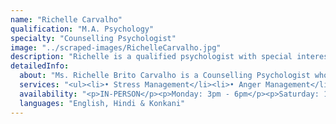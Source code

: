 ```yaml
---
name: "Richelle Carvalho"
qualification: "M.A. Psychology"
specialty: "Counselling Psychologist"
image: "../scraped-images/RichelleCarvalho.jpg"
description: "Richelle is a qualified psychologist with special interest in adolescents and young adults with special needs."
detailedInfo:
  about: "Ms. Richelle Brito Carvalho is a Counselling Psychologist whose practice is grounded on the principles of Person-centered/ Client-centered approach which perceives the client with empathy and unconditional positive regard while also being reflective and objective to the client's goals.<br><br>She has worked extensively with adolescents, young adults with special needs, and adults facing psychosocial and emotional difficulties. Her experiences stretch through schools, colleges, mental health institutes, and autism centres. She has conducted teacher training programs, curated psycho-educational group sessions for parents, and group therapy sessions for adolescents."
  services: "<ul><li>• Stress Management</li><li>• Anger Management</li><li>• Conflict Management</li><li>• Managing Interpersonal Relationships</li><li>• Identifying and Managing Anxiety</li><li>• Psychoeducation on Autism Spectrum Disorder and Learning Disabilities</li><li>• Building Self- awareness and self-esteem</li><li>• Grief and bereavement counselling</li><li>• Mindfulness and relaxation techniques</li></ul>"
  availability: "<p>IN-PERSON</p><p>Monday: 3pm - 6pm</p><p>Saturday: 10am - 1pm</p><p>ONLINE</p><p>Wednesday: 11:00am - 1:00pm</p><p>Thursday: 4:00pm - 6:00pm</p>"
  languages: "English, Hindi & Konkani"
---
```


